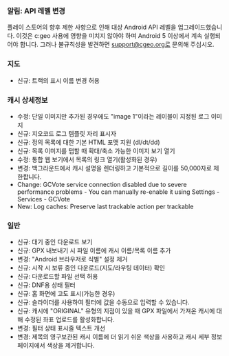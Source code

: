 
### 알림: API 레벨 변경
플레이 스토어의 향후 제한 사항으로 인해 대상 Android API 레벨을 업그레이드했습니다. 이것은 c:geo 사용에 영향을 미치지 않아야 하며 Android 5 이상에서 계속 실행되어야 합니다. 그러나 불규칙성을 발견하면 support@cgeo.org로 문의해 주십시오.

### 지도
- 신규: 트랙의 표시 이름 변경 허용

### 캐시 상세정보
- 수정: 단일 이미지만 추가된 경우에도 "image 1"이라는 레이블이 지정된 로그 이미지
- 신규: 지오코드 로그 템플릿 자리 표시자
- 신규: 정의 목록에 대한 기본 HTML 포맷 지원 (dl/dt/dd)
- 신규: 목록 이미지를 탭할 때 확대/축소 가능한 이미지 보기 열기
- 수정: 통합 웹 보기에서 목록의 링크 열기(활성화된 경우)
- 변경: 백그라운드에서 캐시 설명을 렌더링하고 기본적으로 길이를 50,000자로 제한합니다.
- Change: GCVote service connection disabled due to severe performance problems - You can manually re-enable it using Settings - Services - GCVote
- New: Log caches: Preserve last trackable action per trackable

### 일반
- 신규: 대기 중인 다운로드 보기
- 신규: GPX 내보내기 시 파일 이름에 캐시 이름/목록 이름 추가
- 변경: "Android 브라우저로 식별" 설정 제거
- 신규: 시작 시 보류 중인 다운로드(지도/라우팅 데이터) 확인
- 신규: 다운로드할 파일 선택 허용
- 신규: DNF용 상태 필터
- 신규: 홈 화면에 고도 표시(가능한 경우)
- 신규: 슬라이더를 사용하여 필터에 값을 수동으로 입력할 수 있습니다.
- 신규: 캐시에 "ORIGINAL" 유형의 지점이 있을 때 GPX 파일에서 가져온 캐시에 대해 수정된 좌표 업로드를 활성화합니다.
- 변경: 필터 상태 표시줄 텍스트 개선
- 변경: 제목의 영구보관된 캐시 이름에 더 읽기 쉬운 색상을 사용하고 캐시 세부 정보 페이지에서 색상을 제거합니다.
